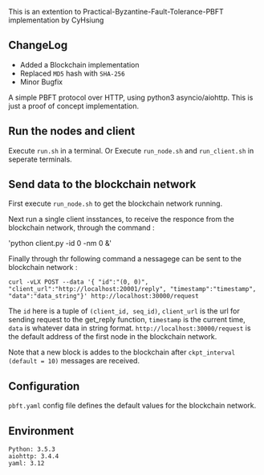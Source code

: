 This is an extention to Practical-Byzantine-Fault-Tolerance-PBFT implementation by CyHsiung

## ChangeLog
 * Added a Blockchain implementation
 * Replaced `MD5` hash with `SHA-256`
 * Minor Bugfix
 
 



A simple PBFT protocol over HTTP, using python3 asyncio/aiohttp. This is just a proof of concept implementation.

## Run the nodes and client
Execute `run.sh` in a terminal. 
Or
Execute `run_node.sh` and `run_client.sh` in seperate terminals. 

## Send data to the blockchain network
First execute `run_node.sh` to get the blockchain network running.

Next run a single client insstances, to receive the responce from the blockchain network, through the command :

'python client.py -id 0 -nm 0 &' 

Finally through thr following command  a nessagege can be sent to the blockchain network :

`curl -vLX POST --data '{ "id":"(0, 0)",
   "client_url":"http://localhost:20001/reply",
   "timestamp":"timestamp",
   "data":"data_string"}' http://localhost:30000/request`
   
The `id` here is a tuple of `(client_id, seq_id)`, `client_url` is the url for sending request to the get_reply function,
`timestamp` is the current time, `data` is whatever data in string format. `http://localhost:30000/request` is the default address of the first node in the blockchain network.

Note that a new block is addes to the blockchain after `ckpt_interval (default = 10)` messages are received.

## Configuration
`pbft.yaml` config file defines the default values for the blockchain network. 

## Environment
```
Python: 3.5.3
aiohttp: 3.4.4
yaml: 3.12
```
